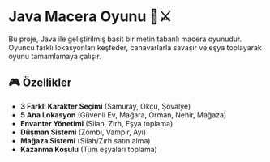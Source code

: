 # Java Macera Oyunu 🏰⚔️

Bu proje, Java ile geliştirilmiş basit bir metin tabanlı macera oyunudur. Oyuncu farklı lokasyonları keşfeder, canavarlarla savaşır ve eşya toplayarak oyunu tamamlamaya çalışır.

## 🎮 Özellikler
- **3 Farklı Karakter Seçimi** (Samuray, Okçu, Şövalye)
- **5 Ana Lokasyon** (Güvenli Ev, Mağara, Orman, Nehir, Mağaza)
- **Envanter Yönetimi** (Silah, Zırh, Eşya toplama)
- **Düşman Sistemi** (Zombi, Vampir, Ayı)
- **Mağaza Sistemi** (Silah/Zırh satın alma)
- **Kazanma Koşulu** (Tüm eşyaları toplama)
